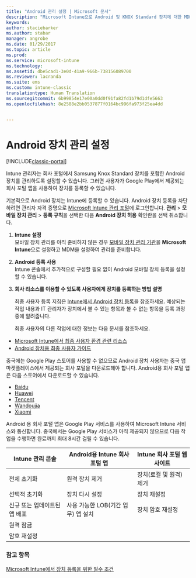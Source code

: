 ```yaml
---
title: "Android 관리 설정 | Microsoft 문서"
description: "Microsoft Intune으로 Android 및 KNOX Standard 장치에 대한 MDM(모바일 장치 관리)을 사용하도록 설정합니다."
keywords: 
author: staciebarker
ms.author: stabar
manager: angrobe
ms.date: 01/29/2017
ms.topic: article
ms.prod: 
ms.service: microsoft-intune
ms.technology: 
ms.assetid: dbe5cad1-3e0d-41a9-966b-738156089700
ms.reviewer: lacranda
ms.suite: ems
ms.custom: intune-classic
translationtype: Human Translation
ms.sourcegitcommit: 6b99854e17e00a0dd0f91fa82fd1b79d1dfe5663
ms.openlocfilehash: 8e2588e2bb0537877f0164bc996fa973f25ea4dd


---
```


# <a name="set-up-android-device-management"></a>Android 장치 관리 설정

[!INCLUDE[classic-portal](../includes/classic-portal.md)]

Intune 관리자는 회사 포털에서 Samsung Knox Standard 장치를 포함한 Android 장치를 관리하도록 설정할 수 있습니다. 그러면 사용자가 Google Play에서 제공되는 회사 포털 앱을 사용하여 장치를 등록할 수 있습니다.

기본적으로 Android 장치는 Intune에 등록할 수 있습니다. Android 장치 등록을 차단하려면 관리자 자격 증명으로 [Microsoft Intune 관리 포털](http://manage.microsoft.com)에 로그인합니다. **관리** > **모바일 장치 관리** > **등록 규칙**을 선택한 다음 **Android 장치 허용** 확인란을 선택 취소합니다.

1.  **Intune 설정**<br>
    모바일 장치 관리를 아직 준비하지 않은 경우 [모바일 장치 관리 기관](prerequisites-for-enrollment.md#step-2-set-mdm-authority)을 **Microsoft Intune**으로 설정하고 MDM을 설정하여 관리를 준비합니다.

2.  **Android 등록 사용**<br>
    Intune 콘솔에서 추가적으로 구성할 필요 없이 Android 모바일 장치 등록을 설정할 수 있습니다.

3.  **회사 리소스를 이용할 수 있도록 사용자에게 장치를 등록하는 방법 설명**

    최종 사용자 등록 지침은 [Intune에서 Android 장치 등록](../enduser/enroll-your-device-in-intune-android.md)을 참조하세요. 예상되는 작업 내용과 IT 관리자가 장치에서 볼 수 있는 항목과 볼 수 없는 항목을 등록 과정 중에 알려줍니다.

    최종 사용자의 다른 작업에 대한 정보는 다음 문서를 참조하세요.
  - [Microsoft Intune에서 최종 사용자 환경 관련 리소스](how-to-educate-your-end-users-about-microsoft-intune.md)
  - [Android 장치용 최종 사용자 가이드](../enduser/using-your-android-device-with-intune.md)

중국에는 Google Play 스토어를 사용할 수 없으므로 Android 장치 사용자는 중국 앱 마켓플레이스에서 제공되는 회사 포털을 다운로드해야 합니다. Android용 회사 포털 앱은 다음 스토어에서 다운로드할 수 있습니다.
* [Baidu](https://go.microsoft.com/fwlink/?linkid=836946)
* [Huawei](https://go.microsoft.com/fwlink/?linkid=836948)
* [Tencent](https://go.microsoft.com/fwlink/?linkid=836949)
* [Wandoujia](https://go.microsoft.com/fwlink/?linkid=836950)
* [Xiaomi](https://go.microsoft.com/fwlink/?linkid=836947)

Android 용 회사 포털 앱은 Google Play 서비스를 사용하여 Microsoft Intune 서비스와 통신합니다. 중국에서는 Google Play 서비스가 아직 제공되지 않으므로 다음 작업을 수행하면 완료까지 최대 8시간 걸릴 수 있습니다. 

|Intune 관리 콘솔| Android용 Intune 회사 포털 앱 |Intune 회사 포털 웹 사이트|   
|---|---|---|
|전체 초기화| 원격 장치 제거| 장치(로컬 및 원격) 제거|
|선택적 초기화| 장치 다시 설정| 장치 재설정|
|신규 또는 업데이트된 앱 배포| 사용 가능한 LOB(기간 업무) 앱 설치| 장치 암호 재설정|
|원격 잠금|||
|암호 재설정|||

### <a name="see-also"></a>참고 항목
[Microsoft Intune에서 장치 등록을 위한 필수 조건](prerequisites-for-enrollment.md)



<!--HONumber=Feb17_HO3-->


